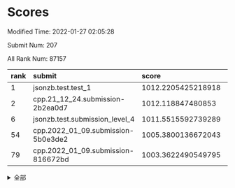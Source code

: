 # Scores

Modified Time: 2022-01-27 02:05:28

Submit Num: 207

All Rank Num: 87157

| rank |               submit               |       score        |       sigma        | pk_num |
| :--- | :--------------------------------- | :----------------- | :----------------- | :----- |
| 1    | jsonzb.test.test_1                 | 1012.2205425218918 | 0.7698000246325855 | 1677   |
| 2    | cpp.21_12_24.submission-2b2ea0d7   | 1012.118847480853  | 0.8469792749202526 | 1683   |
| 6    | jsonzb.test.submission_level_4     | 1011.5515592739289 | 0.7816200452573896 | 1685   |
| 54   | cpp.2022_01_09.submission-5b0e3de2 | 1005.3800136672043 | 0.7384667665981215 | 1686   |
| 79   | cpp.2022_01_09.submission-816672bd | 1003.3622490549795 | 0.7180230285070816 | 1687   |


<details>
<summary>全部</summary>

| rank |                 submit                 |       score        |       sigma        | pk_num |
| :--- | :------------------------------------- | :----------------- | :----------------- | :----- |
| 1    | jsonzb.test.test_1                     | 1012.2205425218918 | 0.7698000246325855 | 1677   |
| 2    | cpp.21_12_24.submission-2b2ea0d7       | 1012.118847480853  | 0.8469792749202526 | 1683   |
| 3    | gobigger.level_3.submission_level_3_43 | 1011.7707795972693 | 0.7863874732905813 | 1685   |
| 4    | gobigger.level_3.submission_level_3_16 | 1011.7367953405901 | 0.7864616666528299 | 1678   |
| 5    | gobigger.level_3.submission_level_3_32 | 1011.7366931703347 | 0.7795321859459503 | 1685   |
| 6    | jsonzb.test.submission_level_4         | 1011.5515592739289 | 0.7816200452573896 | 1685   |
| 7    | gobigger.level_3.submission_level_3_44 | 1011.3239709145786 | 0.7727005772934007 | 1685   |
| 8    | gobigger.level_3.submission_level_3_40 | 1011.3227741164874 | 0.7959480882251211 | 1688   |
| 9    | gobigger.level_3.submission_level_3_38 | 1011.1154234660748 | 0.7742519567710954 | 1682   |
| 10   | gobigger.level_3.submission_level_3_12 | 1011.0814817225049 | 0.7788062152089568 | 1688   |
| 11   | gobigger.level_3.submission_level_3_10 | 1010.7285193545404 | 0.7553250707939022 | 1681   |
| 12   | gobigger.level_3.submission_level_3_42 | 1010.68557379381   | 0.7550319322926731 | 1684   |
| 13   | gobigger.level_3.submission_level_3_41 | 1010.6837785731879 | 0.7578264235735463 | 1689   |
| 14   | gobigger.level_3.submission_level_3_7  | 1010.6275948092048 | 0.7675153332150988 | 1682   |
| 15   | gobigger.level_3.submission_level_3_2  | 1010.4420440646632 | 0.7580388151672423 | 1682   |
| 16   | gobigger.level_3.submission_level_3_6  | 1010.4417423776631 | 0.7661188536076352 | 1682   |
| 17   | gobigger.level_3.submission_level_3_3  | 1010.368030925002  | 0.7599735249532032 | 1680   |
| 18   | gobigger.level_3.submission_level_3_31 | 1010.356836619139  | 0.7743731535469845 | 1684   |
| 19   | gobigger.level_3.submission_level_3_46 | 1010.3559720212145 | 0.763449467609025  | 1682   |
| 20   | gobigger.level_3.submission_level_3_49 | 1010.3387593060253 | 0.7893414002537031 | 1685   |
| 21   | gobigger.level_3.submission_level_3_26 | 1010.3287314743169 | 0.7589454160049404 | 1682   |
| 22   | gobigger.level_3.submission_level_3_39 | 1010.3198939810136 | 0.7620406050477442 | 1683   |
| 23   | gobigger.level_3.submission_level_3_9  | 1010.2996343536986 | 0.7791678563116514 | 1685   |
| 24   | gobigger.level_3.submission_level_3_48 | 1010.1840927966148 | 0.7698387908180313 | 1684   |
| 25   | gobigger.level_3.submission_level_3_15 | 1010.135339168387  | 0.7342643963543715 | 1689   |
| 26   | gobigger.level_3.submission_level_3_11 | 1010.0560707353653 | 0.7638382477726089 | 1681   |
| 27   | gobigger.level_3.submission_level_3_5  | 1010.040908985823  | 0.7451033799858365 | 1682   |
| 28   | gobigger.level_3.submission_level_3_24 | 1010.03359138078   | 0.7669689607363327 | 1684   |
| 29   | gobigger.level_3.submission_level_3_20 | 1010.0240695312016 | 0.780501148772892  | 1685   |
| 30   | gobigger.level_3.submission_level_3_29 | 1009.9895198699384 | 0.7691318203603091 | 1680   |
| 31   | gobigger.level_3.submission_level_3_35 | 1009.9706992317738 | 0.7530485000254654 | 1683   |
| 32   | gobigger.level_3.submission_level_3_18 | 1009.9248762115138 | 0.7560435594851482 | 1689   |
| 33   | gobigger.level_3.submission_level_3_27 | 1009.8960349810164 | 0.7583240703539136 | 1681   |
| 34   | gobigger.level_3.submission_level_3_0  | 1009.8686571625652 | 0.7694848670130886 | 1680   |
| 35   | gobigger.level_3.submission_level_3_23 | 1009.8043463407708 | 0.759322916387591  | 1683   |
| 36   | gobigger.level_3.submission_level_3_47 | 1009.7606059261901 | 0.7565482619821381 | 1687   |
| 37   | gobigger.level_3.submission_level_3_13 | 1009.7209712198713 | 0.774397809665173  | 1682   |
| 38   | gobigger.level_3.submission_level_3_28 | 1009.7034293612434 | 0.7675111456728477 | 1687   |
| 39   | gobigger.level_3.submission_level_3_25 | 1009.695729691485  | 0.7560105303506292 | 1686   |
| 40   | gobigger.level_3.submission_level_3_22 | 1009.6790289355262 | 0.7681512439061617 | 1686   |
| 41   | gobigger.level_3.submission_level_3_30 | 1009.6416861515727 | 0.7634496354591426 | 1682   |
| 42   | gobigger.level_3.submission_level_3_14 | 1009.5938164730236 | 0.7499795544348091 | 1685   |
| 43   | gobigger.level_3.submission_level_3_33 | 1009.42729607247   | 0.7595113296015421 | 1685   |
| 44   | gobigger.level_3.submission_level_3_34 | 1009.3613320001676 | 0.7373351691183436 | 1684   |
| 45   | gobigger.level_3.submission_level_3_19 | 1009.346535017502  | 0.7412071934657155 | 1686   |
| 46   | gobigger.level_3.submission_level_3_1  | 1009.2348083562049 | 0.7528724743143423 | 1683   |
| 47   | gobigger.level_3.submission_level_3_21 | 1009.1091280102572 | 0.7340213627119659 | 1681   |
| 48   | gobigger.level_3.submission_level_3_4  | 1008.8889554077987 | 0.7383450826994145 | 1682   |
| 49   | gobigger.level_3.submission_level_3_37 | 1008.739311747555  | 0.7374646461104556 | 1679   |
| 50   | gobigger.level_3.submission_level_3_45 | 1008.5685803112868 | 0.7348715568663423 | 1681   |
| 51   | gobigger.level_3.submission_level_3_17 | 1008.5253201963718 | 0.7379626360868732 | 1682   |
| 52   | gobigger.level_3.submission_level_3_8  | 1008.5042715278327 | 0.7244929012244173 | 1682   |
| 53   | gobigger.level_3.submission_level_3_36 | 1008.2938940561622 | 0.7486234341651862 | 1682   |
| 54   | cpp.2022_01_09.submission-5b0e3de2     | 1005.3800136672043 | 0.7384667665981215 | 1686   |
| 55   | gobigger.level_1.submission_level_1_36 | 1005.1121986368012 | 0.7261706703971985 | 1676   |
| 56   | gobigger.level_1.submission_level_1_17 | 1004.9065886154405 | 0.7074648412128639 | 1680   |
| 57   | gobigger.level_1.submission_level_1_6  | 1004.5986314207956 | 0.7207403970595033 | 1687   |
| 58   | gobigger.level_1.submission_level_1_40 | 1004.4960039047937 | 0.7282575760093559 | 1692   |
| 59   | gobigger.level_1.submission_level_1_22 | 1004.3539996083691 | 0.725554849554655  | 1680   |
| 60   | gobigger.level_1.submission_level_1_9  | 1004.2852562413461 | 0.7200374572891228 | 1684   |
| 61   | gobigger.level_1.submission_level_1_27 | 1004.2261017209204 | 0.7228986370233862 | 1685   |
| 62   | gobigger.level_1.submission_level_1_38 | 1004.1605524238411 | 0.7166144526047603 | 1680   |
| 63   | gobigger.level_1.submission_level_1_23 | 1004.1574763491685 | 0.7091863516229852 | 1682   |
| 64   | gobigger.level_1.submission_level_1_1  | 1004.1099640663734 | 0.7217461815367353 | 1686   |
| 65   | gobigger.level_1.submission_level_1_16 | 1004.085163591183  | 0.7175037853016893 | 1689   |
| 66   | gobigger.level_1.submission_level_1_7  | 1003.9826059038347 | 0.7309134437926794 | 1687   |
| 67   | gobigger.level_1.submission_level_1_26 | 1003.8804439306509 | 0.719027602600893  | 1685   |
| 68   | gobigger.level_1.submission_level_1_35 | 1003.8466751768686 | 0.7263389806918119 | 1682   |
| 69   | gobigger.level_1.submission_level_1_39 | 1003.8210835893716 | 0.7192244799250784 | 1687   |
| 70   | gobigger.level_1.submission_level_1_13 | 1003.805652513541  | 0.7212854438979839 | 1682   |
| 71   | gobigger.level_1.submission_level_1_47 | 1003.7324216596048 | 0.7219966901398556 | 1687   |
| 72   | gobigger.level_1.submission_level_1_24 | 1003.6773940627677 | 0.7130226700351833 | 1684   |
| 73   | gobigger.level_1.submission_level_1_4  | 1003.6129238485439 | 0.7162116879965487 | 1685   |
| 74   | gobigger.level_1.submission_level_1_37 | 1003.5255068861942 | 0.716694953256213  | 1682   |
| 75   | gobigger.level_1.submission_level_1_44 | 1003.4454937813036 | 0.7138573550472979 | 1687   |
| 76   | gobigger.level_1.submission_level_1_25 | 1003.432948973714  | 0.7226079940540121 | 1681   |
| 77   | gobigger.level_1.submission_level_1_49 | 1003.4036976830846 | 0.7195640738579417 | 1684   |
| 78   | gobigger.level_1.submission_level_1_21 | 1003.3715257885856 | 0.715260851918731  | 1689   |
| 79   | cpp.2022_01_09.submission-816672bd     | 1003.3622490549795 | 0.7180230285070816 | 1687   |
| 80   | gobigger.level_1.submission_level_1_42 | 1003.3302340449484 | 0.7111368265996967 | 1680   |
| 81   | gobigger.level_1.submission_level_1_45 | 1003.3234775801106 | 0.7194225516684474 | 1685   |
| 82   | gobigger.level_1.submission_level_1_30 | 1003.2726137824227 | 0.7171078371676022 | 1682   |
| 83   | gobigger.level_1.submission_level_1_12 | 1003.2434264264408 | 0.71409844414131   | 1685   |
| 84   | gobigger.level_1.submission_level_1_32 | 1003.2385024057347 | 0.7176309527360836 | 1686   |
| 85   | gobigger.level_1.submission_level_1_14 | 1003.1443442369105 | 0.7090936103697181 | 1687   |
| 86   | gobigger.level_1.submission_level_1_41 | 1003.1163395179301 | 0.715137411404696  | 1680   |
| 87   | gobigger.level_1.submission_level_1_20 | 1003.0692568741284 | 0.7193503393172469 | 1682   |
| 88   | gobigger.level_1.submission_level_1_33 | 1003.0335748621205 | 0.7126451134780085 | 1688   |
| 89   | gobigger.level_1.submission_level_1_28 | 1002.9237508748937 | 0.7081637552295752 | 1688   |
| 90   | gobigger.level_1.submission_level_1_8  | 1002.691680512574  | 0.7203542243502724 | 1683   |
| 91   | gobigger.level_1.submission_level_1_5  | 1002.6783408093057 | 0.7156552203694586 | 1684   |
| 92   | gobigger.level_1.submission_level_1_3  | 1002.6519803436927 | 0.7162735612339716 | 1690   |
| 93   | gobigger.level_1.submission_level_1_29 | 1002.609106055189  | 0.7147933542935857 | 1684   |
| 94   | gobigger.level_1.submission_level_1_18 | 1002.6025279936482 | 0.7234596995211965 | 1684   |
| 95   | gobigger.level_1.submission_level_1_34 | 1002.5695093921705 | 0.7087468069288894 | 1689   |
| 96   | gobigger.level_1.submission_level_1_46 | 1002.5685393762752 | 0.711670251285009  | 1685   |
| 97   | gobigger.level_1.submission_level_1_43 | 1002.4095738842842 | 0.7076026742287486 | 1683   |
| 98   | gobigger.level_1.submission_level_1_11 | 1002.3987637727673 | 0.7139789001376354 | 1685   |
| 99   | gobigger.level_1.submission_level_1_10 | 1002.3920277553173 | 0.7185653033256186 | 1682   |
| 100  | gobigger.level_1.submission_level_1_2  | 1002.3671557277077 | 0.7268716943916299 | 1690   |
| 101  | gobigger.level_1.submission_level_1_15 | 1002.1377045643575 | 0.7207935424740055 | 1685   |
| 102  | gobigger.level_1.submission_level_1_31 | 1002.1119222588172 | 0.7152767911533077 | 1680   |
| 103  | gobigger.level_1.submission_level_1_19 | 1002.0098970992592 | 0.7167127561562603 | 1687   |
| 104  | gobigger.level_1.submission_level_1_48 | 1001.97399354636   | 0.7047234699436767 | 1682   |
| 105  | gobigger.level_1.submission_level_1_0  | 1001.966063598072  | 0.7224277251683362 | 1682   |
| 106  | gobigger.random.submission_random_23   | 997.2508291431689  | 0.6927192166767511 | 1689   |
| 107  | gobigger.random.submission_random_30   | 996.9977274436897  | 0.7068917442164077 | 1682   |
| 108  | gobigger.random.submission_random_32   | 996.9418013838991  | 0.7069835102212885 | 1681   |
| 109  | gobigger.random.submission_random_5    | 996.8615659725999  | 0.7122372893494687 | 1683   |
| 110  | gobigger.random.submission_random_37   | 996.8290104360418  | 0.7041095596052157 | 1686   |
| 111  | gobigger.random.submission_random_3    | 996.7351209439482  | 0.7120673199315702 | 1687   |
| 112  | gobigger.random.submission_random_29   | 996.5530168137532  | 0.7027790504374541 | 1682   |
| 113  | gobigger.random.submission_random_14   | 996.548087100046   | 0.7120571585675569 | 1687   |
| 114  | gobigger.random.submission_random_36   | 996.5107362308947  | 0.7067720778727017 | 1681   |
| 115  | gobigger.random.submission_random_39   | 996.5084655797745  | 0.7170773108389454 | 1684   |
| 116  | gobigger.random.submission_random_38   | 996.5047963852179  | 0.7113657146735456 | 1685   |
| 117  | gobigger.random.submission_random_33   | 996.4969619701527  | 0.7158716628835727 | 1684   |
| 118  | gobigger.random.submission_random_2    | 996.4507137626547  | 0.7125477324161678 | 1690   |
| 119  | gobigger.random.submission_random_6    | 996.4402036225081  | 0.720365377000049  | 1685   |
| 120  | gobigger.random.submission_random_19   | 996.4332382599205  | 0.7053277984931385 | 1685   |
| 121  | gobigger.random.submission_random_1    | 996.3872842035023  | 0.7172561867461686 | 1686   |
| 122  | gobigger.random.submission_random_11   | 996.2926614672209  | 0.7175588905306395 | 1684   |
| 123  | gobigger.random.submission_random_43   | 996.2896041969108  | 0.7076032765809287 | 1684   |
| 124  | gobigger.random.submission_random_4    | 996.269288350439   | 0.7020510660025883 | 1684   |
| 125  | gobigger.random.submission_random_46   | 996.2672013269249  | 0.7067607748478036 | 1684   |
| 126  | gobigger.random.submission_random_21   | 996.1908544434881  | 0.7093265588279475 | 1684   |
| 127  | gobigger.random.submission_random_10   | 996.1774935279578  | 0.7039167124450608 | 1682   |
| 128  | gobigger.random.submission_random_28   | 996.1283473815331  | 0.7129147975588113 | 1676   |
| 129  | gobigger.random.submission_random_24   | 995.9954789602302  | 0.7039144824627009 | 1685   |
| 130  | gobigger.random.submission_random_35   | 995.9811204515347  | 0.6980937447663706 | 1685   |
| 131  | gobigger.random.submission_random_40   | 995.8940834059858  | 0.7153782323136553 | 1684   |
| 132  | gobigger.random.submission_random_25   | 995.8854509183637  | 0.7090239736668285 | 1681   |
| 133  | gobigger.random.submission_random_12   | 995.8818290761428  | 0.7232218825696383 | 1687   |
| 134  | gobigger.random.submission_random_0    | 995.8318256957793  | 0.7073786972247463 | 1686   |
| 135  | gobigger.random.submission_random_9    | 995.7367775544529  | 0.7180320186052427 | 1687   |
| 136  | gobigger.random.submission_random_42   | 995.6980382400304  | 0.696551112219607  | 1689   |
| 137  | gobigger.random.submission_random_20   | 995.6712019752857  | 0.7109163941108825 | 1691   |
| 138  | gobigger.random.submission_random_18   | 995.6105164680797  | 0.7163149889303326 | 1687   |
| 139  | gobigger.random.submission_random_7    | 995.5546076364823  | 0.7177225195494596 | 1690   |
| 140  | gobigger.random.submission_random_49   | 995.479083373884   | 0.70694651421208   | 1683   |
| 141  | gobigger.random.submission_random_48   | 995.4772334625994  | 0.7015208257003931 | 1685   |
| 142  | gobigger.random.submission_random_47   | 995.4057715491507  | 0.746613485350024  | 1685   |
| 143  | gobigger.random.submission_random_34   | 995.332113247642   | 0.7011592085503047 | 1685   |
| 144  | gobigger.random.submission_random_22   | 995.3157004630909  | 0.7080359628795492 | 1690   |
| 145  | gobigger.random.submission_random_41   | 995.2899386028355  | 0.7134398704768062 | 1682   |
| 146  | gobigger.random.submission_random_8    | 995.2624081039971  | 0.7112583090320314 | 1684   |
| 147  | gobigger.random.submission_random_45   | 995.1963103582184  | 0.713920541630332  | 1685   |
| 148  | gobigger.level_2.submission_level_2_25 | 994.924329948044   | 0.7336614054374752 | 1682   |
| 149  | gobigger.random.submission_random_44   | 994.8802115250011  | 0.7064678624192203 | 1685   |
| 150  | gobigger.random.submission_random_16   | 994.8581999139772  | 0.7145839538249545 | 1687   |
| 151  | gobigger.random.submission_random_15   | 994.72696437295    | 0.7159994986677327 | 1688   |
| 152  | gobigger.random.submission_random_26   | 994.6636392412722  | 0.7127832040999905 | 1683   |
| 153  | gobigger.level_2.submission_level_2_39 | 994.595476447951   | 0.7293505483642508 | 1683   |
| 154  | gobigger.random.submission_random_27   | 994.4728316667379  | 0.7206278960567827 | 1686   |
| 155  | gobigger.random.submission_random_17   | 994.1627956255323  | 0.7042177817515104 | 1687   |
| 156  | gobigger.random.submission_random_31   | 994.1369002779551  | 0.7162903047794795 | 1681   |
| 157  | gobigger.level_2.submission_level_2_46 | 994.0928701547667  | 0.7202944555523478 | 1686   |
| 158  | gobigger.random.submission_random_13   | 994.0872313592267  | 0.7140458992423561 | 1685   |
| 159  | gobigger.level_2.submission_level_2_17 | 993.5943637979432  | 0.7330868640849939 | 1688   |
| 160  | gobigger.level_2.submission_level_2_49 | 993.5657496446385  | 0.7219450209549445 | 1685   |
| 161  | gobigger.level_2.submission_level_2_10 | 993.293735722911   | 0.737915659819348  | 1684   |
| 162  | gobigger.level_2.submission_level_2_15 | 992.9503888420381  | 0.7468036495695363 | 1682   |
| 163  | gobigger.level_2.submission_level_2_18 | 992.9294684407698  | 0.7342764147530196 | 1681   |
| 164  | gobigger.level_2.submission_level_2_24 | 992.8429532821207  | 0.7550506827898529 | 1682   |
| 165  | gobigger.level_2.submission_level_2_13 | 992.7378086832329  | 0.7431512320486937 | 1685   |
| 166  | gobigger.level_2.submission_level_2_40 | 992.698370173425   | 0.7593960029147304 | 1686   |
| 167  | gobigger.level_2.submission_level_2_16 | 992.6596460097286  | 0.7430205332205349 | 1674   |
| 168  | gobigger.level_2.submission_level_2_1  | 992.571033235217   | 0.736814726076322  | 1681   |
| 169  | gobigger.level_2.submission_level_2_29 | 992.5336003489298  | 0.732503684757937  | 1685   |
| 170  | gobigger.level_2.submission_level_2_5  | 992.4405815739267  | 0.7499830928717476 | 1679   |
| 171  | gobigger.level_2.submission_level_2_31 | 992.4089818020011  | 0.7261838752606583 | 1684   |
| 172  | gobigger.level_2.submission_level_2_20 | 992.1941783267439  | 0.751407500460507  | 1680   |
| 173  | gobigger.level_2.submission_level_2_26 | 992.1349928421403  | 0.7293265671774743 | 1686   |
| 174  | gobigger.level_2.submission_level_2_4  | 992.1162876135979  | 0.7497259449007005 | 1681   |
| 175  | gobigger.level_2.submission_level_2_34 | 992.0993737302765  | 0.744709786858102  | 1687   |
| 176  | gobigger.level_2.submission_level_2_38 | 992.0470640367326  | 0.7408818271139741 | 1682   |
| 177  | gobigger.level_2.submission_level_2_28 | 992.007607500037   | 0.7542079562096499 | 1682   |
| 178  | gobigger.level_2.submission_level_2_36 | 991.9946180874471  | 0.758947162703734  | 1688   |
| 179  | gobigger.level_2.submission_level_2_35 | 991.973793287096   | 0.7484754805262566 | 1689   |
| 180  | gobigger.level_2.submission_level_2_11 | 991.9353976560739  | 0.7329995993631309 | 1682   |
| 181  | gobigger.level_2.submission_level_2_3  | 991.9130261427954  | 0.7292423393857026 | 1691   |
| 182  | gobigger.level_2.submission_level_2_19 | 991.8266226793377  | 0.7525887828447941 | 1686   |
| 183  | gobigger.level_2.submission_level_2_14 | 991.8100215849503  | 0.7536511548603833 | 1686   |
| 184  | gobigger.level_2.submission_level_2_48 | 991.7349771448423  | 0.7473879983307199 | 1683   |
| 185  | gobigger.level_2.submission_level_2_21 | 991.6326740705346  | 0.7439133534447031 | 1681   |
| 186  | gobigger.level_2.submission_level_2_30 | 991.5780990610941  | 0.7410907951929162 | 1686   |
| 187  | gobigger.level_2.submission_level_2_6  | 991.5094378155144  | 0.7700583501481711 | 1684   |
| 188  | gobigger.level_2.submission_level_2_8  | 991.4193970924304  | 0.7350180630368082 | 1686   |
| 189  | gobigger.level_2.submission_level_2_23 | 991.4105924104505  | 0.7609468784892358 | 1686   |
| 190  | gobigger.level_2.submission_level_2_0  | 991.3621829287848  | 0.7837881667373784 | 1685   |
| 191  | gobigger.level_2.submission_level_2_32 | 991.3198410567651  | 0.7602502644200084 | 1684   |
| 192  | gobigger.level_2.submission_level_2_43 | 991.2386506772284  | 0.7523773724454156 | 1685   |
| 193  | gobigger.level_2.submission_level_2_2  | 991.092068451912   | 0.752884193975     | 1690   |
| 194  | gobigger.level_2.submission_level_2_33 | 991.038738913024   | 0.7403426032327178 | 1682   |
| 195  | gobigger.level_2.submission_level_2_9  | 990.8120464006759  | 0.7744461861349895 | 1684   |
| 196  | gobigger.level_2.submission_level_2_12 | 990.7947347223826  | 0.7587362859573711 | 1688   |
| 197  | gobigger.level_2.submission_level_2_37 | 990.7543562581737  | 0.736164483139892  | 1686   |
| 198  | gobigger.level_2.submission_level_2_7  | 990.6322930297131  | 0.7654591972496241 | 1691   |
| 199  | gobigger.level_2.submission_level_2_22 | 990.6092940014244  | 0.7639121692519597 | 1683   |
| 200  | gobigger.level_2.submission_level_2_42 | 990.4972151644838  | 0.7587591930500274 | 1687   |
| 201  | gobigger.level_2.submission_level_2_27 | 990.4075287904425  | 0.7693877416647338 | 1681   |
| 202  | gobigger.level_2.submission_level_2_45 | 990.3328096687062  | 0.7689970372025287 | 1684   |
| 203  | gobigger.level_2.submission_level_2_47 | 990.330677870442   | 0.7629294990045232 | 1685   |
| 204  | gobigger.level_2.submission_level_2_44 | 990.1045063600685  | 0.7675092253284957 | 1679   |
| 205  | gobigger.level_2.submission_level_2_41 | 989.9634509856926  | 0.7529083301047059 | 1685   |
| 206  | gobigger.none.submission_none_1        | 979.6873960309863  | 1.2856573988521296 | 1679   |
| 207  | gobigger.none.submission_none_0        | 976.5657618507979  | 1.2823990891897359 | 1678   |

</details>